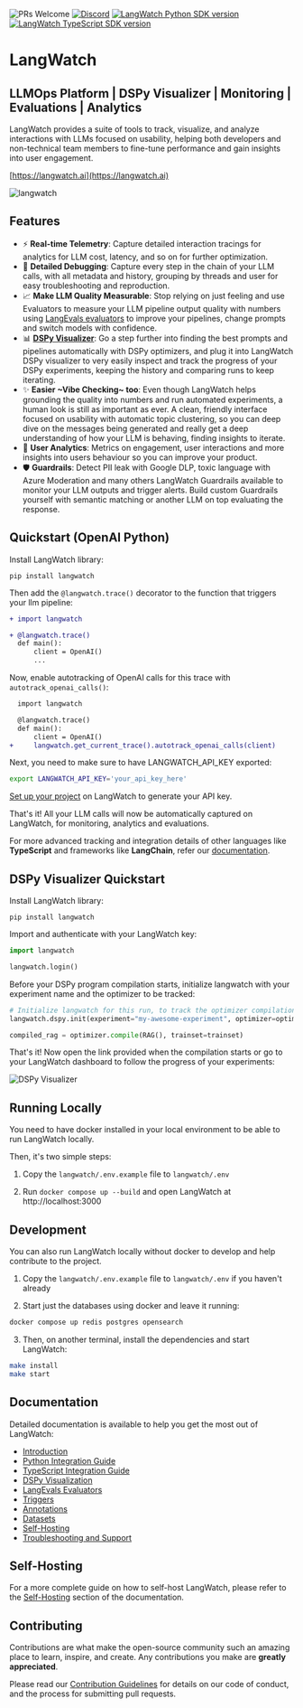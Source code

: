 ![PRs Welcome](https://img.shields.io/badge/PRs-welcome-brightgreen.svg)
[![Discord](https://dcbadge.limes.pink/api/server/https://discord.gg/kT4PhDS2gH?style=flat)](https://discord.gg/kT4PhDS2gH)
[![LangWatch Python SDK version](https://img.shields.io/pypi/v/langwatch?color=007EC6)](https://pypi.org/project/langwatch/)
[![LangWatch TypeScript SDK version](https://img.shields.io/npm/v/langwatch?color=007EC6)](https://www.npmjs.com/package/langwatch)

# LangWatch

## LLMOps Platform | DSPy Visualizer | Monitoring | Evaluations | Analytics

LangWatch provides a suite of tools to track, visualize, and analyze interactions with LLMs focused on usability, helping both developers and non-technical team members to fine-tune performance and gain insights into user engagement.

[https://langwatch.ai](https://langwatch.ai)

![langwatch](https://github.com/langwatch/langwatch/assets/792201/cced066c-92a8-4348-8b84-d9707c6cfc4e)

## Features

- ⚡️ **Real-time Telemetry**: Capture detailed interaction tracings for analytics for LLM cost, latency, and so on for further optimization.
- 🐛 **Detailed Debugging**: Capture every step in the chain of your LLM calls, with all metadata and history, grouping by threads and user for easy troubleshooting and reproduction.
- 📈 **Make LLM Quality Measurable**: Stop relying on just feeling and use Evaluators to measure your LLM pipeline output quality with numbers using [LangEvals evaluators](https://github.com/langwatch/langevals/) to improve your pipelines, change prompts and switch models with confidence.
- 📊 [**DSPy Visualizer**](https://docs.langwatch.ai/dspy-visualization/quickstart): Go a step further into finding the best prompts and pipelines automatically with DSPy optimizers, and plug it into LangWatch DSPy visualizer to very easily inspect and track the progress of your DSPy experiments, keeping the history and comparing runs to keep iterating.
- ✨ **Easier \~Vibe Checking\~ too**: Even though LangWatch helps grounding the quality into numbers and run automated experiments, a human look is still as important as ever. A clean, friendly interface focused on usability with automatic topic clustering, so you can deep dive on the messages being generated and really get a deep understanding of how your LLM is behaving, finding insights to iterate.
- 🚀 **User Analytics**: Metrics on engagement, user interactions and more insights into users behaviour so you can improve your product.
- 🛡️ **Guardrails**: Detect PII leak with Google DLP, toxic language with Azure Moderation and many others LangWatch Guardrails available to monitor your LLM outputs and trigger alerts. Build custom Guardrails yourself with semantic matching or another LLM on top evaluating the response.

## Quickstart (OpenAI Python)

Install LangWatch library:

```shell
pip install langwatch
```

Then add the `@langwatch.trace()` decorator to the function that triggers your llm pipeline:

```diff
+ import langwatch

+ @langwatch.trace()
  def main():
      client = OpenAI()
      ...
```

Now, enable autotracking of OpenAI calls for this trace with `autotrack_openai_calls()`:

```diff
  import langwatch

  @langwatch.trace()
  def main():
      client = OpenAI()
+     langwatch.get_current_trace().autotrack_openai_calls(client)

```

Next, you need to make sure to have LANGWATCH_API_KEY exported:

```bash
export LANGWATCH_API_KEY='your_api_key_here'
```

[Set up your project](https://app.langwatch.ai) on LangWatch to generate your API key.

That's it! All your LLM calls will now be automatically captured on LangWatch, for monitoring, analytics and evaluations.

For more advanced tracking and integration details of other languages like **TypeScript** and frameworks like **LangChain**, refer our [documentation](https://docs.langwatch.ai/).

## DSPy Visualizer Quickstart

Install LangWatch library:

```shell
pip install langwatch
```

Import and authenticate with your LangWatch key:

```python
import langwatch

langwatch.login()
```

Before your DSPy program compilation starts, initialize langwatch with your experiment name and the optimizer to be tracked:

```python
# Initialize langwatch for this run, to track the optimizer compilation
langwatch.dspy.init(experiment="my-awesome-experiment", optimizer=optimizer)

compiled_rag = optimizer.compile(RAG(), trainset=trainset)
```

That's it! Now open the link provided when the compilation starts or go to your LangWatch dashboard to follow the progress of your experiments:

![DSPy Visualizer](https://github.com/langwatch/langwatch/assets/792201/47312dfe-980f-4c09-9610-67ad064cbe86)

## Running Locally

You need to have docker installed in your local environment to be able to run LangWatch locally.

Then, it's two simple steps:

1. Copy the `langwatch/.env.example` file to `langwatch/.env`

2. Run `docker compose up --build` and open LangWatch at http://localhost:3000

## Development

You can also run LangWatch locally without docker to develop and help contribute to the project.

1. Copy the `langwatch/.env.example` file to `langwatch/.env` if you haven't already

2. Start just the databases using docker and leave it running:

```bash
docker compose up redis postgres opensearch
```

3. Then, on another terminal, install the dependencies and start LangWatch:

```bash
make install
make start
```

## Documentation

Detailed documentation is available to help you get the most out of LangWatch:

- [Introduction](https://docs.langwatch.ai/introduction)
- [Python Integration Guide](https://docs.langwatch.ai/integration/python/guide)
- [TypeScript Integration Guide](https://docs.langwatch.ai/integration/typescript/guide)
- [DSPy Visualization](https://docs.langwatch.ai/dspy-visualization/quickstart)
- [LangEvals Evaluators](https://docs.langwatch.ai/langevals/documentation/evaluators)
- [Triggers](https://docs.langwatch.ai/features/triggers)
- [Annotations](https://docs.langwatch.ai/features/annotations)
- [Datasets](https://docs.langwatch.ai/features/datasets)
- [Self-Hosting](https://docs.langwatch.ai/self-hosting)
- [Troubleshooting and Support](https://docs.langwatch.ai/support)

## Self-Hosting

For a more complete guide on how to self-host LangWatch, please refer to the [Self-Hosting](https://docs.langwatch.ai/self-hosting) section of the documentation.

## Contributing

Contributions are what make the open-source community such an amazing place to learn, inspire, and create. Any contributions you make are **greatly appreciated**.

Please read our [Contribution Guidelines](CONTRIBUTING.md) for details on our code of conduct, and the process for submitting pull requests.
